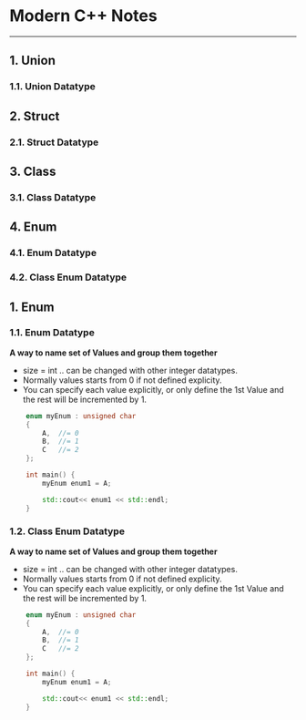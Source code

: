 # Modern C++ Notes
---

## 1. Union 
### 1.1. Union Datatype

## 2. Struct 
### 2.1. Struct Datatype

## 3. Class 
### 3.1. Class Datatype

## 4. Enum 
### 4.1. Enum Datatype
### 4.2. Class Enum Datatype


## 1. Enum 
### 1.1. Enum Datatype
**A way to name set of Values and group them together**
- size = int .. can be changed with other integer datatypes.
- Normally values starts from 0 if not defined explicity.
- You can specify each value explicitly, or only define the 1st Value and the rest will be incremented by 1.
 
```cpp
    enum myEnum : unsigned char
    {
        A,  //= 0
        B,  //= 1
        C   //= 2
    };

    int main() {
        myEnum enum1 = A;

        std::cout<< enum1 << std::endl;
    }
```
### 1.2. Class Enum Datatype
**A way to name set of Values and group them together**
- size = int .. can be changed with other integer datatypes.
- Normally values starts from 0 if not defined explicity.
- You can specify each value explicitly, or only define the 1st Value and the rest will be incremented by 1.
 
```cpp
    enum myEnum : unsigned char
    {
        A,  //= 0
        B,  //= 1
        C   //= 2
    };

    int main() {
        myEnum enum1 = A;

        std::cout<< enum1 << std::endl;
    }
```
